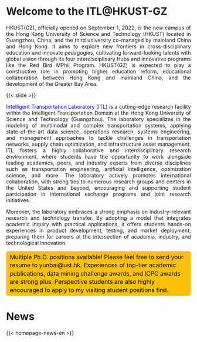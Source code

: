 # Welcome to the ITL@HKUST-GZ

<p style="text-align:justify">
HKUST(GZ), officially opened on September 1, 2022, is the new campus of the Hong Kong University of Science and Technology (HKUST) located in Guangzhou, China, and the third university co-managed by mainland China and Hong Kong. It aims to explore new frontiers in cross-disciplinary education and innovate pedagogies, cultivating forward-looking talents with global vision through its four interdisciplinary Hubs and innovative programs like the Red Bird MPhil Program. HKUST(GZ) is expected to play a constructive role in promoting higher education reform, educational collaboration between Hong Kong and mainland China, and the development of the Greater Bay Area.
</p>

{{< slide >}}

<p style="text-align:justify">
<span style="color: blue;">Intelligent Transportation Laboratory (ITL)</span> is a cutting-edge research facility within the Intelligent Transportation Domain at the Hong Kong University of Science and Technology (Guangzhou). The laboratory specializes in the modeling of multimodal and complex transportation systems, applying state-of-the-art data science, operations research, systems engineering, and management approaches to tackle challenges in transportation networks, supply chain optimization, and infrastructure asset management. ITL fosters a highly collaborative and interdisciplinary research environment, where students have the opportunity to work alongside leading academics, peers, and industry experts from diverse disciplines such as transportation engineering, artificial intelligence, optimization science, and more. The laboratory actively promotes international collaboration, with strong ties to numerous research groups and centers in the United States and beyond, encouraging and supporting student participation in international exchange programs and joint research initiatives.
</p>

<p style="text-align:justify">
Moreover, the laboratory embraces a strong emphasis on industry-relevant research and technology transfer. By adopting a model that integrates academic inquiry with practical applications, it offers students hands-on experiences in product development, testing, and market deployment, preparing them for careers at the intersection of academia, industry, and technological innovation.
</p>

<style>
    .highlight-box {
        display: inline-block; /* 使div能够与文本流并排显示 */
        padding: 5px 10px; /* 内边距，根据需要调整 */
        background-color: #FFC107; /* 背景颜色，这里使用橙色 */
        color: #000; /* 文字颜色为黑色 */
        border-radius: 6px; /* 设置圆角，可根据喜好调整数值 */
        line-height: 1.4; /* 保持适当的行间距 */
        font-size: 16px; /* 字体大小，可根据需要调整 */
        word-break: break-word; /* 允许长单词换行 */
    }
</style>

<div class="highlight-box">Multiple Ph.D. positions available! Please feel free to send your resume to yunbai@ust.hk. Experiences of top-tier academic publications, data mining challenge awards, and ICPC awards are strong plus. Perspective students are also highly encouraged to apply to my visiting student positions first.</div>

# News

{{< homepage-news-en >}}

<!--
# Quick Links

{{< quick-link-en >}} -->

<center><script type='text/javascript' id='clustrmaps' src='//cdn.clustrmaps.com/map_v2.js?cl=b0ebe1&w=240&t=tt&d=rHwZIUHygR7fCRFA70s67FSjavPKaWgpT9BDKPiXDm8&co=ffffff&cmo=3acc3a&cmn=ff5353&ct=808080'></script></center>
